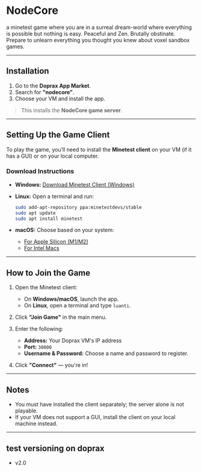 # NodeCore
a minetest game where you are in a surreal dream-world where everything is possible but nothing is easy. Peaceful and Zen. Brutally obstinate. Prepare to unlearn everything you thought you knew about voxel sandbox games.

---

## Installation

1. Go to the **Doprax App Market**.
2. Search for **"nodecore"**.
3. Choose your VM and install the app.

> This installs the **NodeCore game server**.

---

## Setting Up the Game Client

To play the game, you’ll need to install the **Minetest client** on your VM (if it has a GUI) or on your local computer.

### Download Instructions

* **Windows:**
  [Download Minetest Client (Windows)](https://github.com/luanti-org/luanti/releases/download/5.11.0/luanti-5.11.0-win64.zip)

* **Linux:**
  Open a terminal and run:

  ```bash
  sudo add-apt-repository ppa:minetestdevs/stable
  sudo apt update
  sudo apt install minetest
  ```

* **macOS:**
  Choose based on your system:

  * [For Apple Silicon (M1/M2)](https://github.com/luanti-org/luanti/releases/download/5.11.0/luanti_5.11.0-macos11.3_arm64.zip)
  * [For Intel Macs](https://github.com/luanti-org/luanti/releases/download/5.11.0/luanti_5.11.0-macos11.3_x86_64_flag_O1.zip)

---

## How to Join the Game

1. Open the Minetest client:

   * On **Windows/macOS**, launch the app.
   * On **Linux**, open a terminal and type `luanti`.

2. Click **"Join Game"** in the main menu.

3. Enter the following:

   * **Address:** Your Doprax VM's IP address
   * **Port:** `30000`
   * **Username & Password:** Choose a name and password to register.

4. Click **"Connect"** — you're in!

---

## Notes

* You must have installed the client separately; the server alone is not playable.
* If your VM does not support a GUI, install the client on your local machine instead.

---

## test versioning on doprax
- v2.0

